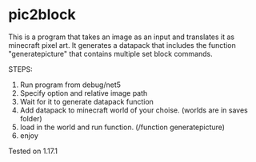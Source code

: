 # pic2block

This is a program that takes an image as an input and translates it as minecraft pixel art.
It generates a datapack that includes the function "generatepicture" that contains multiple set block commands.

STEPS:
1. Run program from debug/net5
2. Specify option and relative image path
3. Wait for it to generate datapack function
4. Add datapack to minecraft world of your choise. (worlds are in saves folder)
5. load in the world and run function. (/function generatepicture)
6. enjoy

Tested on 1.17.1
